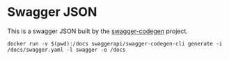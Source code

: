 # Swagger JSON
This is a swagger JSON built by the [swagger-codegen](https://github.com/swagger-api/swagger-codegen) project.
```shell
docker run -v $(pwd):/docs swaggerapi/swagger-codegen-cli generate -i /docs/swagger.yaml -l swagger -o /docs
```
